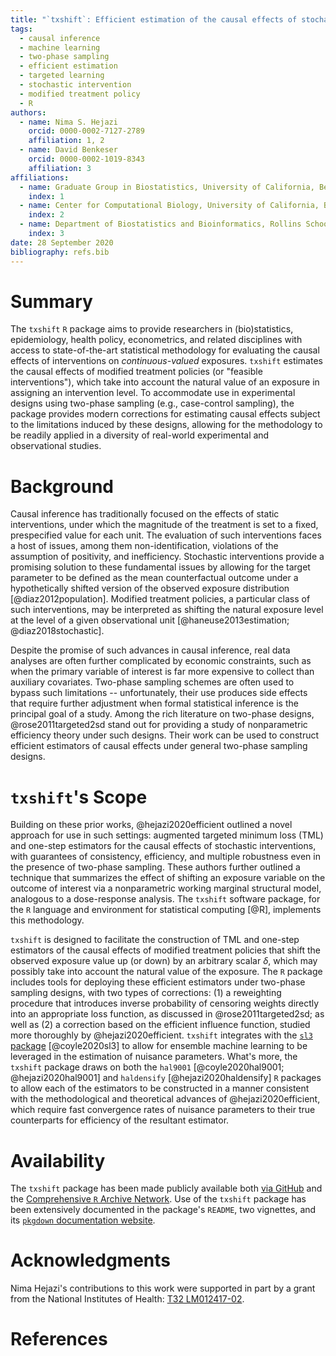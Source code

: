 ```yaml
---
title: "`txshift`: Efficient estimation of the causal effects of stochastic interventions in `R`"
tags:
  - causal inference
  - machine learning
  - two-phase sampling
  - efficient estimation
  - targeted learning
  - stochastic intervention
  - modified treatment policy
  - R
authors:
  - name: Nima S. Hejazi
    orcid: 0000-0002-7127-2789
    affiliation: 1, 2
  - name: David Benkeser
    orcid: 0000-0002-1019-8343
    affiliation: 3
affiliations:
  - name: Graduate Group in Biostatistics, University of California, Berkeley
    index: 1
  - name: Center for Computational Biology, University of California, Berkeley
    index: 2
  - name: Department of Biostatistics and Bioinformatics, Rollins School of Public Health, Emory University
    index: 3
date: 28 September 2020
bibliography: refs.bib
---
```


# Summary

The `txshift` `R` package aims to provide researchers in (bio)statistics,
epidemiology, health policy, econometrics, and related disciplines with access
to state-of-the-art statistical methodology for evaluating the causal effects of
interventions on _continuous-valued_ exposures. `txshift` estimates the causal
effects of modified treatment policies (or "feasible interventions"), which take
into account the natural value of an exposure in assigning an intervention
level. To accommodate use in experimental designs using two-phase sampling
(e.g., case-control sampling), the package provides modern corrections for
estimating causal effects subject to the limitations induced by these designs,
allowing for the methodology to be readily applied in a diversity of real-world
experimental and observational studies.

# Background

Causal inference has traditionally focused on the effects of static
interventions, under which the magnitude of the treatment is set to a fixed,
prespecified value for each unit. The evaluation of such interventions faces
a host of issues, among them non-identification, violations of the assumption of
positivity, and inefficiency. Stochastic interventions provide a promising
solution to these fundamental issues by allowing for the target parameter to be
defined as the mean counterfactual outcome under a hypothetically shifted
version of the observed exposure distribution [@diaz2012population].
Modified treatment policies, a particular class of such interventions, may be
interpreted as shifting the natural exposure level at the level of a given
observational unit [@haneuse2013estimation; @diaz2018stochastic].

Despite the promise of such advances in causal inference, real data analyses are
often further complicated by economic constraints, such as when the primary
variable of interest is far more expensive to collect than auxiliary covariates.
Two-phase sampling schemes are often used to bypass such limitations --
unfortunately, their use produces side effects that require further adjustment
when formal statistical inference is the principal goal of a study. Among the
rich literature on two-phase designs, @rose2011targeted2sd stand out for
providing a study of nonparametric efficiency theory under such designs. Their
work can be used to construct efficient estimators of causal effects under
general two-phase sampling designs.

# `txshift`'s Scope

Building on these prior works, @hejazi2020efficient outlined a novel approach
for use in such settings: augmented targeted minimum loss (TML) and one-step
estimators for the causal effects of stochastic interventions, with guarantees
of consistency, efficiency, and multiple robustness even in the presence of
two-phase sampling. These authors further outlined a technique that summarizes
the effect of shifting an exposure variable on the outcome of interest via
a nonparametric working marginal structural model, analogous to a dose-response
analysis. The `txshift` software package, for the `R` language and environment
for statistical computing [@R], implements this methodology.

`txshift` is designed to facilitate the construction of TML and one-step
estimators of the causal effects of modified treatment policies that shift the
observed exposure value up (or down) by an arbitrary scalar $\delta$, which may
possibly take into account the natural value of the exposure. The `R` package
includes tools for deploying these efficient estimators under two-phase sampling
designs, with two types of corrections: (1) a reweighting procedure that
introduces inverse probability of censoring weights directly into an appropriate
loss function, as discussed in @rose2011targeted2sd; as well as (2) a correction
based on the efficient influence function, studied more thoroughly by
@hejazi2020efficient. `txshift` integrates with the [`sl3`
package](https://github.com/tlverse/sl3) [@coyle2020sl3] to allow for ensemble
machine learning to be leveraged in the estimation of nuisance parameters.
What's more, the `txshift` package draws on both the `hal9001`
[@coyle2020hal9001; @hejazi2020hal9001] and `haldensify` [@hejazi2020haldensify]
`R` packages  to allow each of the estimators to be constructed in a manner
consistent with the methodological and theoretical advances of
@hejazi2020efficient, which require fast convergence rates of nuisance
parameters to their true counterparts for efficiency of the resultant estimator.

# Availability

The `txshift` package has been made publicly available both [via
GitHub](https://github.com/nhejazi/txshift) and the [Comprehensive `R` Archive
Network](https://CRAN.R-project.org/package=txshift). Use of the `txshift`
package has been extensively documented in the package's `README`, two
vignettes, and its [`pkgdown` documentation
website](https://code.nimahejazi.org/txshift).

# Acknowledgments

Nima Hejazi's contributions to this work were supported in part by a grant from
the National Institutes of Health: [T32
LM012417-02](https://projectreporter.nih.gov/project_info_description.cfm?aid=9248418&icde=37849831&ddparam=&ddvalue=&ddsub=&cr=1&csb=default&cs=ASC&pball=).

# References

